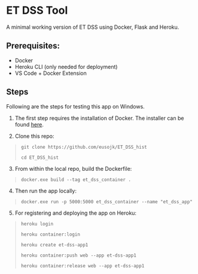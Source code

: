 # ET DSS Tool 

A minimal working version of ET DSS using Docker, Flask and Heroku.

## Prerequisites:

- Docker
- Heroku CLI (only needed for deployment)
- VS Code + Docker Extension

## Steps 

Following are the steps for testing this app on Windows.

1. The first step requires the installation of Docker. The installer can be found [here](https://docs.docker.com/docker-for-windows/install/). 

2. Clone this repo: 

> `git clone https://github.com/eusojk/ET_DSS_hist`
> 
> `cd ET_DSS_hist`

3. From within the local repo, build the Dockerfile:

> `docker.exe build --tag et_dss_container .`

4. Then run the app locally:

> `docker.exe run -p 5000:5000 et_dss_container --name "et_dss_app" `

5. For registering and deploying the app on Heroku:

> `heroku login`
>
> `heroku container:login`
>
> `heroku create et-dss-app1`
>
> `heroku container:push web --app et-dss-app1`
>
> `heroku container:release web --app et-dss-app1`